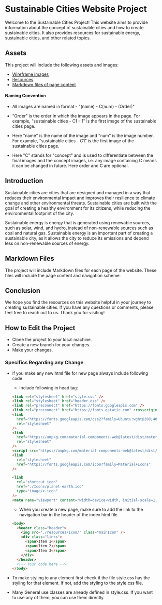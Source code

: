# Sustainable Cities Website Project

Welcome to the Sustainable Cities Project! This website aims to provide information about the concept of sustainable cities and how to create sustainable cities. It also provides resources for sustainable energy, sustainable cities, and other related topics.

## Assets

This project will include the following assets and images:

- [Wireframe images](./wireframe)
- [Resources](./resources)
- [Markdown files of page content](./markdown)

#### Naming Convention

- All images are named in format - "(name) - C(num) - (Order)"

- "Order" is the order in which the image appears in the page. For example, "sustainable cities - C1 - 1" is the first image of the sustainable cities page.
- Here "name" is the name of the image and "num" is the image number. For example, "sustainable cities - C1" is the first image of the sustainable cities page.
- Here "C" stands for "concept" and is used to differentiate between the final images and the concept images, i.e. any image containing C means it can be changed in future.
  Here order and C are optional.

## Introduction

Sustainable cities are cities that are designed and managed in a way that reduces their environmental impact and improves their resilience to climate change and other environmental threats. Sustainable cities are built with the goal of creating a healthy environment for its citizens, while reducing the environmental footprint of the city.

Sustainable energy is energy that is generated using renewable sources, such as solar, wind, and hydro, instead of non-renewable sources such as coal and natural gas. Sustainable energy is an important part of creating a sustainable city, as it allows the city to reduce its emissions and depend less on non-renewable sources of energy.

## Markdown Files

The project will include Markdown files for each page of the website. These files will include the page content and navigation scheme.

## Conclusion

We hope you find the resources on this website helpful in your journey to creating sustainable cities. If you have any questions or comments, please feel free to reach out to us. Thank you for visiting!

## How to Edit the Project

- Clone the project to your local machine.
- Create a new branch for your changes.
- Make your changes.

### Specifics Regarding any Change

- If you make any new html file for new page always include following code:

  - Include following in head tag:

  ```html
  <link rel="stylesheet" href="style.css" />
  <link rel="stylesheet" href="header.css" />
  <link rel="preconnect" href="https://fonts.googleapis.com" />
  <link rel="preconnect" href="https://fonts.gstatic.com" crossorigin />
  <link
    href="https://fonts.googleapis.com/css2?family=Ubuntu:wght@300;400;500;700&display=swap"
    rel="stylesheet"
  />
  <link
    href="https://unpkg.com/material-components-web@latest/dist/material-components-web.min.css"
    rel="stylesheet"
  />
  <script src="https://unpkg.com/material-components-web@latest/dist/material-components-web.min.js"></script>
  <link
    rel="stylesheet"
    href="https://fonts.googleapis.com/icon?family=Material+Icons"
  />

  <link
    rel="shortcut icon"
    href="./Icons/planet-earth.ico"
    type="image/x-icon"
  />
  <meta name="viewport" content="width=device-width, initial-scale=1.0" />
  ```

  - When you create a new page, make sure to add the link to the navigation bar in the header of the index.html file.

  ```html
  <body>
    <header class="header">
      <img src="./resources/Icon/" class="mainIcon" />
      <div class="links">
        <span>Item 1</span>
        <span>Item 2</span>
        <span>Item 3</span>
      </div>
    </header>
    <!-- Your code here -->
  </body>
  ```

- To make styling to any element first check if the file style.css has the styling for that element. If not, add the styling to the style.css file.
- Many General use classes are already defined in style.css. If you want to use any of them, you can use them directly.
